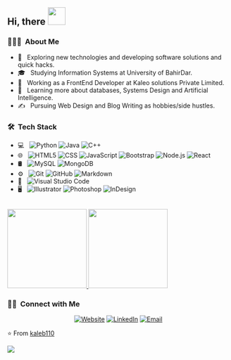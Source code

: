 ## Hi, there <img src="https://raw.githubusercontent.com/wasabeef/wasabeef/master/icons/wave.gif" width=40>

<h3> 👨🏻‍💻 &nbsp;About Me </h3>

- 🤔 &nbsp; Exploring new technologies and developing software solutions and quick hacks.
- 🎓 &nbsp; Studying Information Systems at University of BahirDar.
- 💼 &nbsp; Working as a FrontEnd Developer at Kaleo solutions Private Limited.
- 🌱 &nbsp; Learning more about databases, Systems Design and Artificial Intelligence.
- ✍️ &nbsp; Pursuing Web Design and Blog Writing as hobbies/side hustles.

<h3> 🛠 &nbsp;Tech Stack</h3>

- 💻 &nbsp;
  ![Python](https://img.shields.io/badge/-Python-333333?style=flat&logo=python)
  ![Java](https://img.shields.io/badge/-Java-333333?style=flat&logo=Java&logoColor=007396)
  ![C++](https://img.shields.io/badge/-C++-333333?style=flat&logo=C%2B%2B&logoColor=00599C)
- 🌐 &nbsp;
  ![HTML5](https://img.shields.io/badge/-HTML5-333333?style=flat&logo=HTML5)
  ![CSS](https://img.shields.io/badge/-CSS-333333?style=flat&logo=CSS3&logoColor=1572B6)
  ![JavaScript](https://img.shields.io/badge/-JavaScript-333333?style=flat&logo=javascript)
  ![Bootstrap](https://img.shields.io/badge/-Bootstrap-333333?style=flat&logo=bootstrap&logoColor=563D7C)
  ![Node.js](https://img.shields.io/badge/-Node.js-333333?style=flat&logo=node.js)
  ![React](https://img.shields.io/badge/-React-333333?style=flat&logo=react)
- 🛢 &nbsp;
  ![MySQL](https://img.shields.io/badge/-MySQL-333333?style=flat&logo=mysql)
  ![MongoDB](https://img.shields.io/badge/-MongoDB-333333?style=flat&logo=mongodb)
- ⚙️ &nbsp;
  ![Git](https://img.shields.io/badge/-Git-333333?style=flat&logo=git)
  ![GitHub](https://img.shields.io/badge/-GitHub-333333?style=flat&logo=github)
  ![Markdown](https://img.shields.io/badge/-Markdown-333333?style=flat&logo=markdown)
- 🔧 &nbsp;
  ![Visual Studio Code](https://img.shields.io/badge/-Visual%20Studio%20Code-333333?style=flat&logo=visual-studio-code&logoColor=007ACC)
- 🖥 &nbsp;
  ![Illustrator](https://img.shields.io/badge/-Illustrator-333333?style=flat&logo=adobe-illustrator)
  ![Photoshop](https://img.shields.io/badge/-Photoshop-333333?style=flat&logo=adobe-photoshop)
  ![InDesign](https://img.shields.io/badge/-InDesign-333333?style=flat&logo=adobe-indesign)

<br/>

<a href="https://github.com/kaleb110">
  <img height="180em" src="https://github-readme-stats.vercel.app/api?username=kaleb110&theme=buefy&show_icons=true" />
  <img height="180em" src="https://github-readme-stats.vercel.app/api/top-langs/?username=kaleb110&theme=buefy&layout=compact" />
</a>

<br/>

<h3> 🤝🏻 &nbsp;Connect with Me </h3>

<p align="center">
<a href="https://kaleo-portfolio.netlify.app/"><img alt="Website" src="https://img.shields.io/badge/Website-www.kaleo.com-blue?style=flat-square&logo=google%20chrome&logoColor=blue"></a>
<a href="https://www.linkedin.com/in/kalebtsegaye1/"><img alt="LinkedIn" src="https://img.shields.io/badge/LinkedIn-kaleb%20tsegaye-blue?style=flat-square&logo=linkedin"></a>
<a href="mailto:kalebo2023@gmail.com"><img alt="Email" src="https://img.shields.io/badge/Email-kalebo2023%40gmail.com-blue?style=flat-square&logo=gmail&logoColor=red"></a>
</p>


⭐️ From [kaleb110](https://github.com/kaleb110)

[![](https://visitcount.itsvg.in/api?id=kaleb110&label=Profile%20Views&color=12&icon=6&pretty=true)](https://visitcount.itsvg.in)
